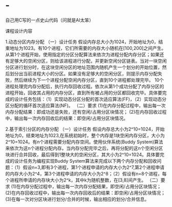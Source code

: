 # -
自己用C写的一点史山代码（问就是AI太笨）

课程设计内容

1.动态分区内存分配
（一）设计任务
假设内存总大小为1024，开始地址为0，结束地址为1023。有10个进程，它们所需要的内存大小随机在[100,200]之间产生。从第1个进程开始，使用指定的分区分配算法来依次为进程分配内存分区；如果还有足够大的空闲分区，则给该进程进行分配，并更新空闲分区链表。当对一块空闲分区进行划分时，在这块空闲分区的地址范围内随机产生一个划分的开始位置，然后划分出当前进程大小的分区。如果没有足够大的空闲分区，则提示内存分配失败，然后继续为下一个进程分配空闲内存分区，直到10个进程都处理完毕。
10个进程处理完内存分配后，执行内存回收过程。依次从第1个成功分配了内存分区的进程开始，回收其占用的内存分区，直到所有被占用的分区都回收完毕。具体要完成的设计任务包括：（1）实现动态分区分配的首次适应算法(FF)，（2）实现动态分区分配的循环首次适应算法(NF)。
（二）要求
(1)在内存分配过程中，输出每一次内存分配结果：即成功还是失败，还有空闲/占用分区块情况；
(2)在内存回收过程中，输出每一次内存回收后的结果：即空闲/占用分区块情况。

2.基于索引分区的内存分配
（一）设计任务
假设内存总大小为2^10=1024，开始地址为0，结束地址为1023,在系统初始时，整个内存是1块空闲内存分区，大小为2^10=1024。有n个进程需要分配内存空间。使用伙伴系统(Buddy System)算法来依次为这n个进程分配内存。当内存分配完毕之后，再将分配的这n个空闲分区块进行合并回收，最后得到1整块大的空闲分区，其大小为2^10=1024。具体要完成的设计任务为编程实现Buddy System算法来完成以下两个内存分配和回收问题：（1）假设n=3,即有3个进程，第1个进程申请的内存大小为2^7,第2个进程申请的内存大小为2^4，第3个进程申请的内存大小为2^8；（2）假设有n=8个进程，每个进程所申请的内存块大小为2^k，其中k为随机整数，在[3,8]间产生。
（二）要求
(1)在内存分配过程中，输出每一次内存分配结果，即空闲/占用分区块情况；
(2)在内存回收过程中，输出每一次内存回收后的结果：即空闲/占用分区块情况；
(3)在每一次对分区块进行划分/合并的时候，输出相应的划分/合并信息。
